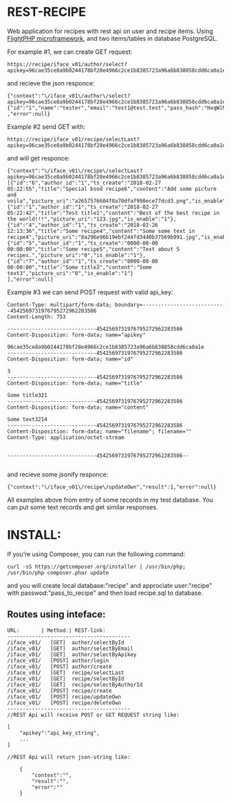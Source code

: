 # REST-RECIPE

Web application for recipes with rest api on user and recipe items.
Using [FlightPHP microframework](http://flightphp.com/learn), and two items/tables in database PostgreSQL.

For example #1, we can create GET request:
```
https://recipe/iface_v01/author/select?apikey=96cae35ce8a9b0244178bf28e4966c2ce1b8385723a96a6b838858cdd6ca0a1e
```
and recieve the json responce:
```
{"context":"\/iface_v01\/author\/select?apikey=96cae35ce8a9b0244178bf28e4966c2ce1b8385723a96a6b838858cdd6ca0a1e","result":
{"id":"1","name":"tester","email":"test1@test.test","pass_hash":"HxqWlNprnK0WzV9VmNmk97RGyXjlHbNg3eHdBvPq6R","api_key":"96cae35ce8a9b0244178bf28e4966c2ce1b8385723a96a6b838858cdd6ca0a1e","ts_create":"1519480215","ts_update":"1519480215","recover_key":""}
,"error":null}
```
Example #2 send GET with:
```
https://recipe/iface_v01/recipe/selectLast?apikey=96cae35ce8a9b0244178bf28e4966c2ce1b8385723a96a6b838858cdd6ca0a1e
```
and will get responce:
```
{"context":"\/iface_v01\/recipe\/selectLast?apikey=96cae35ce8a9b0244178bf28e4966c2ce1b8385723a96a6b838858cdd6ca0a1e","result":
[{"id":"6","author_id":"1","ts_create":"2018-02-27 05:22:55","title":"Special bsod recipe6","content":"Add some picture and voila","picture_uri":"a2657576604f8a70dfaf990ece77dcd3.png","is_enable":"1"},
{"id":"1","author_id":"1","ts_create":"2018-02-27 05:22:42","title":"Test title1","content":"Best of the best recipe in the world!!!","picture_uri":"123.jpg","is_enable":"1"},
{"id":"4","author_id":"1","ts_create":"2018-02-26 12:13:36","title":"Some recipe4","content":"Some some text in recipe4","picture_uri":"8a296e96b19ebf244fd3440b37569b991.jpg","is_enable":"1"},
{"id":"5","author_id":"1","ts_create":"0000-00-00 00:00:00","title":"Some recipe5","content":"Text about 5 recipes.","picture_uri":"0","is_enable":"1"},
{"id":"7","author_id":"1","ts_create":"0000-00-00 00:00:00","title":"Some title3","content":"Some text3","picture_uri":"0","is_enable":"1"}
],"error":null}
```
Example #3 we can send POST request with valid api_key:
```
Content-Type: multipart/form-data; boundary=---------------------------4542569731976795272962283586
Content-Length: 753

-----------------------------4542569731976795272962283586
Content-Disposition: form-data; name="apikey"

96cae35ce8a9b0244178bf28e4966c2ce1b8385723a96a6b838858cdd6ca0a1e
-----------------------------4542569731976795272962283586
Content-Disposition: form-data; name="id"

3
-----------------------------4542569731976795272962283586
Content-Disposition: form-data; name="title"

Some title321
-----------------------------4542569731976795272962283586
Content-Disposition: form-data; name="content"

Some text3214
-----------------------------4542569731976795272962283586
Content-Disposition: form-data; name="filename"; filename=""
Content-Type: application/octet-stream


-----------------------------4542569731976795272962283586--


```
and recieve some jsonify responce:
```
{"context":"\/iface_v01\/recipe\/updateOwn","result":1,"error":null}
```
All examples above from entry of some records in my test database. You can put some text records and get similar responses.

# INSTALL:
If you’re using Composer, you can run the following command:
```
curl -sS https://getcomposer.org/installer | /usr/bin/php;
/usr/bin/php composer.phar update
```
and you will create local database:"recipe" and approciate user:"recipe" with passwod:"pass_to_recipe"
and then load recipe.sql to database.

## Routes using inteface:

```
URL:       | Method:| REST-link:
----------------------------------------
/iface_v01/   [GET]  author/selectById
/iface_v01/   [GET]  author/selectByEmail
/iface_v01/   [GET]  author/selectByApikey
/iface_v01/   [POST] author/login
/iface_v01/   [POST] author/create
/iface_v01/   [GET]  recipe/selectLast
/iface_v01/   [GET]  recipe/selectById
/iface_v01/   [GET]  recipe/selectByAuthorId
/iface_v01/   [POST] recipe/create
/iface_v01/   [POST] recipe/updateOwn
/iface_v01/   [POST] recipe/deleteOwn
----------------------------------------
//REST Api will receive POST or GET REQUEST string like:

[
    "apikey":"api_key_string",
    ...
]

//REST Api will return json-string like:
 
    {
        "context":"",
        "result":"",
        "error":""
    }
```
